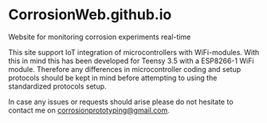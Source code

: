 # CorrosionWeb.github.io
Website for monitoring corrosion experiments real-time

This site support IoT integration of microcontrollers with WiFi-modules. With this in mind this has been developed for Teensy 3.5 with a ESP8266-1 WiFi module. Therefore any differences in microcontroller coding and setup protocols should be kept in mind before attempting to using the standardized protocols setup.

In case any issues or requests should arise please do not hesitate to contact me on corrosionprototyping@gmail.com.
